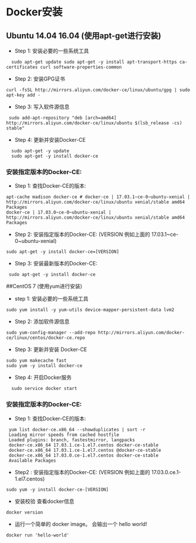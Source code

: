 # Docker安装
## Ubuntu 14.04 16.04 (使用apt-get进行安装)

- Step 1: 安装必要的一些系统工具
```shell
  sudo apt-get update sudo apt-get -y install apt-transport-https ca-certificates curl software-properties-common
```
- Step 2: 安装GPG证书
```shell
curl -fsSL http://mirrors.aliyun.com/docker-ce/linux/ubuntu/gpg | sudo apt-key add -
```
- Step 3: 写入软件源信息
```shell
 sudo add-apt-repository "deb [arch=amd64] http://mirrors.aliyun.com/docker-ce/linux/ubuntu $(lsb_release -cs) stable"
```
- Step 4: 更新并安装Docker-CE
```shell
  sudo apt-get -y update
  sudo apt-get -y install docker-ce
```
### 安装指定版本的Docker-CE:
- Step 1: 查找Docker-CE的版本:
```shell
apt-cache madison docker-ce # docker-ce | 17.03.1~ce-0~ubuntu-xenial | http://mirrors.aliyun.com/docker-ce/linux/ubuntu xenial/stable amd64 Packages
docker-ce | 17.03.0~ce-0~ubuntu-xenial | http://mirrors.aliyun.com/docker-ce/linux/ubuntu xenial/stable amd64 Packages
```
-  Step 2: 安装指定版本的Docker-CE: (VERSION 例如上面的 17.03.1~ce-0~ubuntu-xenial)
```shell
sudo apt-get -y install docker-ce=[VERSION]
```
- Step 3: 安装最新版本的Docker-CE:
```shell
 sudo apt-get -y install docker-ce
```
##CentOS 7 (使用yum进行安装)

- step 1: 安装必要的一些系统工具
```shell
sudo yum install -y yum-utils device-mapper-persistent-data lvm2
```
- Step 2: 添加软件源信息
```shell
sudo yum-config-manager --add-repo http://mirrors.aliyun.com/docker-ce/linux/centos/docker-ce.repo
```
- Step 3: 更新并安装 Docker-CE
```shell
sudo yum makecache fast
sudo yum -y install docker-ce
```
- Step 4: 开启Docker服务
```shell
  sudo service docker start
```

### 安装指定版本的Docker-CE:

- Step 1: 查找Docker-CE的版本:
```shell
 yum list docker-ce.x86_64 --showduplicates | sort -r
 Loading mirror speeds from cached hostfile
 Loaded plugins: branch, fastestmirror, langpacks
 docker-ce.x86_64 17.03.1.ce-1.el7.centos docker-ce-stable
 docker-ce.x86_64 17.03.1.ce-1.el7.centos @docker-ce-stable
 docker-ce.x86_64 17.03.0.ce-1.el7.centos docker-ce-stable
 Available Packages
```
- Step2 : 安装指定版本的Docker-CE: (VERSION 例如上面的 17.03.0.ce.1-1.el7.centos)
```shell
sudo yum -y install docker-ce-[VERSION]
```

- 安装校验 查看docker信息
```shell
docker version
```
- 运行一个简单的  docker image。  会输出一个 hello world!
```shell
docker run 'hello-world'    
```
